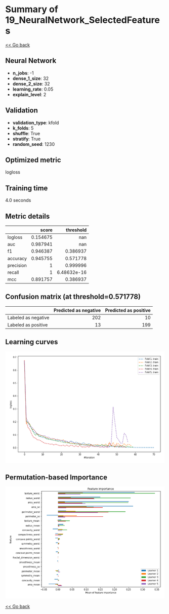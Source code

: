 # Summary of 19_NeuralNetwork_SelectedFeatures

[<< Go back](../README.md)


## Neural Network
- **n_jobs**: -1
- **dense_1_size**: 32
- **dense_2_size**: 32
- **learning_rate**: 0.05
- **explain_level**: 2

## Validation
 - **validation_type**: kfold
 - **k_folds**: 5
 - **shuffle**: True
 - **stratify**: True
 - **random_seed**: 1230

## Optimized metric
logloss

## Training time

4.0 seconds

## Metric details
|           |    score |     threshold |
|:----------|---------:|--------------:|
| logloss   | 0.154675 | nan           |
| auc       | 0.987941 | nan           |
| f1        | 0.946387 |   0.386937    |
| accuracy  | 0.945755 |   0.571778    |
| precision | 1        |   0.999996    |
| recall    | 1        |   6.48632e-16 |
| mcc       | 0.891757 |   0.386937    |


## Confusion matrix (at threshold=0.571778)
|                     |   Predicted as negative |   Predicted as positive |
|:--------------------|------------------------:|------------------------:|
| Labeled as negative |                     202 |                      10 |
| Labeled as positive |                      13 |                     199 |

## Learning curves
![Learning curves](learning_curves.png)

## Permutation-based Importance
![Permutation-based Importance](permutation_importance.png)

[<< Go back](../README.md)
